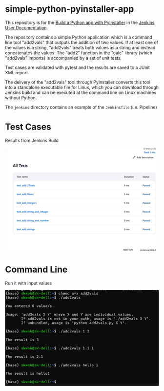 # simple-python-pyinstaller-app

This repository is for the
[Build a Python app with PyInstaller](https://jenkins.io/doc/tutorials/build-a-python-app-with-pyinstaller/)
in the [Jenkins User Documentation](https://jenkins.io/doc/).

The repository contains a simple Python application which is a command line tool "add2vals" that outputs the addition of two values. If at least one of the
values is a string, "add2vals" treats both values as a string and instead
concatenates the values. The "add2" function in the "calc" library (which
"add2vals" imports) is accompanied by a set of unit tests.

Test cases are validated with pytest and the results are saved to a JUnit XML report.

The delivery of the "add2vals" tool through PyInstaller converts this tool into
a standalone executable file for Linux, which you can download through Jenkins build
and can be executed at the command line on Linux machines without Python.

The `jenkins` directory contains an example of the `Jenkinsfile` (i.e. Pipeline)


# Test Cases

Results from Jenkins Build

![screenhsot](results/Test_cases_outputs.jpg)


# Command Line

Run it with input values

![screenhsot](results/Test_command_line.jpg)
